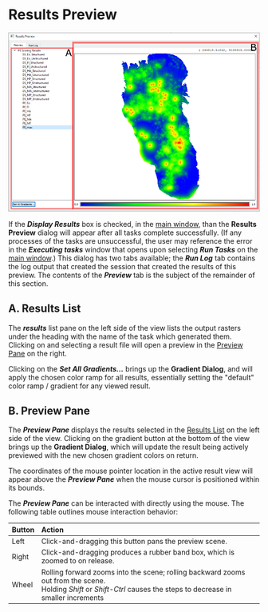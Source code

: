 Results Preview
===============

![PE Score result view](../_static/result_view.png)

If the ***Display Results*** box is checked, in the [main window](main_window.md), than the **Results Preview** dialog 
will appear after all tasks complete successfully. (If any processes of the tasks are unsuccessful, the user may reference the error in the ***Executing tasks*** window that opens upon selecting ***Run Tasks*** on the [main window](main_window.md).) This dialog has two tabs available; the ***Run Log*** tab contains
the log output that created the session that created the results of this preview. The contents of the ***Preview*** tab 
is the subject of the remainder of this section.

A. Results List
---------------
The ***results*** list pane on the left side of the view lists the output rasters under the heading with the name of 
the task which generated them. Clicking on and selecting a result file will open a preview in the 
[Preview Pane](#b-preview-pane) on the right.

Clicking on the ***Set All Gradients...*** brings up the **Gradient Dialog**, and will apply the chosen color ramp for 
all results, essentially setting the "default" color ramp / gradient for any viewed result.

B. Preview Pane
---------------

The ***Preview Pane*** displays the results selected in the [Results List](#a-results-list) on the left side of the 
view. Clicking on the gradient button at the bottom of the view brings up the **Gradient Dialog**, which will update the 
result being actively previewed with the new chosen gradient colors on return.

The coordinates of the mouse pointer location in the active result view will appear above the ***Preview Pane*** when
the mouse cursor is positioned within its bounds.

The ***Preview Pane*** can be interacted with directly using the mouse. The following table outlines mouse interaction 
behavior:

| Button | Action                                                                                                                                                                   |
|:-------|:-------------------------------------------------------------------------------------------------------------------------------------------------------------------------|
| Left   | Click-and-dragging this button pans the preview scene.                                                                                                                   |
| Right  | Click-and-dragging produces a rubber band box, which is zoomed to on release.                                                                                            |
| Wheel  | Rolling forward zooms into the scene; rolling backward zooms out from the scene. <br/>Holding _Shift_ or _Shift-Ctrl_ causes the steps to decrease in smaller increments |
